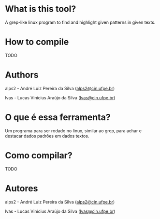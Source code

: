 # What is this tool?
A grep-like linux program to find and highlight given patterns in given texts.

# How to compile
TODO

# Authors
alps2 - André Luiz Pereira da Silva (alps2@cin.ufpe.br)

lvas - Lucas Vinícius Araújo da Silva (lvas@cin.ufpe.br)

# O que é essa ferramenta?
Um programa para ser rodado no linux, similar ao grep, para achar e destacar dados padrões em dados textos.

# Como compilar?
TODO

# Autores
alps2 - André Luiz Pereira da Silva (alps2@cin.ufpe.br)

lvas - Lucas Vinícius Araújo da Silva (lvas@cin.ufpe.br)

